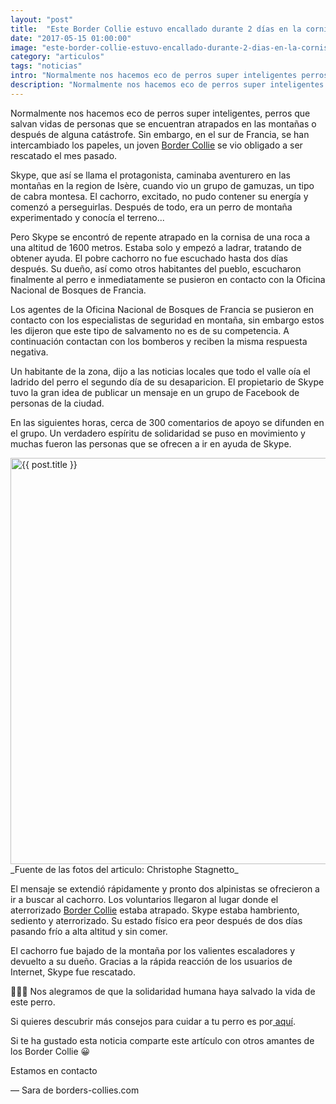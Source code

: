 ```yaml
---
layout: "post"
title:  "Este Border Collie estuvo encallado durante 2 días en la cornisa de una montaña a 1600 metros"
date: "2017-05-15 01:00:00"
image: "este-border-collie-estuvo-encallado-durante-2-dias-en-la-cornisa-de-una-montana.jpg"
category: "articulos"
tags: "noticias"
intro: "Normalmente nos hacemos eco de perros super inteligentes perros que salvan vidas de personas que se encuentran atrapados en las montañas o después de alguna catástrofe."
description: "Normalmente nos hacemos eco de perros super inteligentes perros que salvan vidas de personas que se encuentran atrapados en las montañas o después de alguna catástrofe."
---
```


Normalmente nos hacemos eco de perros super inteligentes, perros que salvan vidas de personas que se encuentran atrapados en las montañas o después de alguna catástrofe. Sin embargo, en el sur de Francia, se han intercambiado los papeles, un joven [Border Collie](http://www.borders-collies.com/raza-de-perro-border-collie/) se vio obligado a ser rescatado el mes pasado.

Skype, que así se llama el protagonista, caminaba aventurero en las montañas en la region de Isère, cuando vio un grupo de gamuzas, un tipo de cabra montesa. El cachorro, excitado, no pudo contener su energía y comenzó a perseguirlas. Después de todo, era un perro de montaña experimentado y conocía el terreno...

Pero Skype se encontró de repente atrapado en la cornisa de una  roca a una altitud de 1600 metros. Estaba solo y empezó a ladrar, tratando de obtener ayuda. El pobre cachorro no fue escuchado hasta dos días después. Su dueño, así como otros habitantes del pueblo, escucharon finalmente al perro e inmediatamente se pusieron en contacto con la Oficina Nacional de Bosques de Francia.

Los agentes de la Oficina Nacional de Bosques de Francia se pusieron en contacto con los especialistas de seguridad en montaña, sin embargo estos les dijeron que este tipo de salvamento no es de su competencia. A continuación contactan con los bomberos y reciben la misma respuesta negativa.

Un habitante de la zona, dijo a las noticias locales que todo el valle oía el ladrido del perro el segundo día de su desaparicion. El propietario de Skype tuvo la gran idea de publicar un mensaje en un grupo de Facebook de personas de la ciudad.

En las siguientes horas, cerca de 300 comentarios de apoyo se difunden en el grupo. Un verdadero espíritu de solidaridad se puso en movimiento y muchas fueron las personas que se ofrecen a ir  en ayuda de Skype.

<div class="text-center">
 <img src= "{{site.url}}/assets/img/articulos/border-collie-encallado-2-días-en-la-cornisa-de-una-montana.jpg" width="650" height="auto" alt="{{ post.title }}">
</div>
_Fuente de las fotos del articulo: Christophe Stagnetto_

El mensaje se extendió rápidamente y pronto dos alpinistas se ofrecieron a ir a buscar al cachorro. Los voluntarios llegaron al lugar donde el aterrorizado [Border Collie](http://www.borders-collies.com/el-caracter-del-border-collie/) estaba atrapado. Skype estaba hambriento, sediento y aterrorizado. Su estado físico era peor después de dos días pasando frío a alta altitud y sin comer.

El cachorro fue bajado de la montaña por los valientes escaladores y devuelto a su dueño. Gracias a la rápida reacción de los usuarios de Internet, Skype fue rescatado.

👏👏👏 Nos alegramos de que la solidaridad humana haya salvado la vida de este perro.

Si quieres descubrir más consejos para cuidar a tu perro es por<a href="{{ site.url }}/border-collie-noticias/"> aquí</a>.

Si te ha gustado esta noticia comparte este artículo con otros amantes de los Border Collie 😀

Estamos en contacto

— Sara de borders-collies.com
